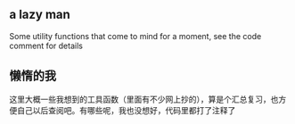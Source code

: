 ## a lazy man
Some utility functions that come to mind for a moment, see the code comment for details

## 懒惰的我
这里大概一些我想到的工具函数（里面有不少网上抄的），算是个汇总复习，也方便自己以后查阅吧。有哪些呢，我也没想好，代码里都打了注释了
